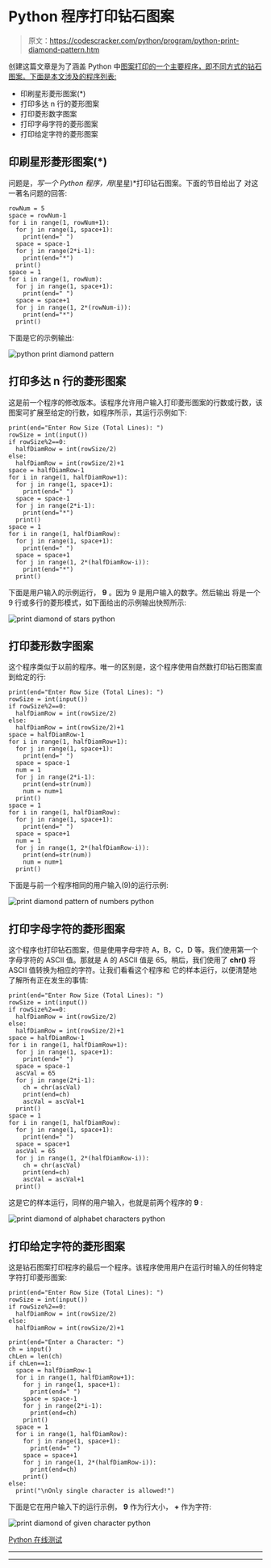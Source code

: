 # Python 程序打印钻石图案

> 原文：<https://codescracker.com/python/program/python-print-diamond-pattern.htm>

创建这篇文章是为了涵盖 Python 中[图案打印的一个主要程序，即不同方式的钻石 图案。下面是本文涉及的程序列表:](/python/program/python-program-print-star-pyramid-patterns.htm)

*   印刷星形菱形图案(*)
*   打印多达 n 行的菱形图案
*   打印菱形数字图案
*   打印字母字符的菱形图案
*   打印给定字符的菱形图案

## 印刷星形菱形图案(*)

问题是，*写一个 Python 程序，用*(星星)*打印钻石图案。下面的节目给出了 对这一著名问题的回答:

```
rowNum = 5
space = rowNum-1
for i in range(1, rowNum+1):
  for j in range(1, space+1):
    print(end=" ")
  space = space-1
  for j in range(2*i-1):
    print(end="*")
  print()
space = 1
for i in range(1, rowNum):
  for j in range(1, space+1):
    print(end=" ")
  space = space+1
  for j in range(1, 2*(rowNum-i)):
    print(end="*")
  print()
```

下面是它的示例输出:

![python print diamond pattern](img/cc101f40c1a43809dc939fd9b54b4cab.png)

## 打印多达 n 行的菱形图案

这是前一个程序的修改版本。该程序允许用户输入打印菱形图案的行数或行数，该图案可扩展至给定的行数，如程序所示，其运行示例如下:

```
print(end="Enter Row Size (Total Lines): ")
rowSize = int(input())
if rowSize%2==0:
  halfDiamRow = int(rowSize/2)
else:
  halfDiamRow = int(rowSize/2)+1
space = halfDiamRow-1
for i in range(1, halfDiamRow+1):
  for j in range(1, space+1):
    print(end=" ")
  space = space-1
  for j in range(2*i-1):
    print(end="*")
  print()
space = 1
for i in range(1, halfDiamRow):
  for j in range(1, space+1):
    print(end=" ")
  space = space+1
  for j in range(1, 2*(halfDiamRow-i)):
    print(end="*")
  print()
```

下面是用户输入的示例运行， **9** 。因为 9 是用户输入的数字。然后输出 将是一个 9 行或多行的菱形模式，如下面给出的示例输出快照所示:

![print diamond of stars python](img/6a87f2bbe7d37bfd486f96192c0eea4e.png)

## 打印菱形数字图案

这个程序类似于以前的程序。唯一的区别是，这个程序使用自然数打印钻石图案直到给定的行:

```
print(end="Enter Row Size (Total Lines): ")
rowSize = int(input())
if rowSize%2==0:
  halfDiamRow = int(rowSize/2)
else:
  halfDiamRow = int(rowSize/2)+1
space = halfDiamRow-1
for i in range(1, halfDiamRow+1):
  for j in range(1, space+1):
    print(end=" ")
  space = space-1
  num = 1
  for j in range(2*i-1):
    print(end=str(num))
    num = num+1
  print()
space = 1
for i in range(1, halfDiamRow):
  for j in range(1, space+1):
    print(end=" ")
  space = space+1
  num = 1
  for j in range(1, 2*(halfDiamRow-i)):
    print(end=str(num))
    num = num+1
  print()
```

下面是与前一个程序相同的用户输入(9)的运行示例:

![print diamond pattern of numbers python](img/9cc5e6dda8360cc24b4a79399fd8e9b3.png)

## 打印字母字符的菱形图案

这个程序也打印钻石图案，但是使用字母字符 A，B，C，D 等。我们使用第一个字母字符的 ASCII 值。那就是 A 的 ASCII 值是 65。稍后，我们使用了 **chr()** 将 ASCII 值转换为相应的字符。让我们看看这个程序和 它的样本运行，以便清楚地了解所有正在发生的事情:

```
print(end="Enter Row Size (Total Lines): ")
rowSize = int(input())
if rowSize%2==0:
  halfDiamRow = int(rowSize/2)
else:
  halfDiamRow = int(rowSize/2)+1
space = halfDiamRow-1
for i in range(1, halfDiamRow+1):
  for j in range(1, space+1):
    print(end=" ")
  space = space-1
  ascVal = 65
  for j in range(2*i-1):
    ch = chr(ascVal)
    print(end=ch)
    ascVal = ascVal+1
  print()
space = 1
for i in range(1, halfDiamRow):
  for j in range(1, space+1):
    print(end=" ")
  space = space+1
  ascVal = 65
  for j in range(1, 2*(halfDiamRow-i)):
    ch = chr(ascVal)
    print(end=ch)
    ascVal = ascVal+1
  print()
```

这是它的样本运行，同样的用户输入，也就是前两个程序的 **9** :

![print diamond of alphabet characters python](img/b949b014c33db18bf4a1fd2efa5990e1.png)

## 打印给定字符的菱形图案

这是钻石图案打印程序的最后一个程序。该程序使用用户在运行时输入的任何特定字符打印菱形图案:

```
print(end="Enter Row Size (Total Lines): ")
rowSize = int(input())
if rowSize%2==0:
  halfDiamRow = int(rowSize/2)
else:
  halfDiamRow = int(rowSize/2)+1

print(end="Enter a Character: ")
ch = input()
chLen = len(ch)
if chLen==1:
  space = halfDiamRow-1
  for i in range(1, halfDiamRow+1):
    for j in range(1, space+1):
      print(end=" ")
    space = space-1
    for j in range(2*i-1):
      print(end=ch)
    print()
  space = 1
  for i in range(1, halfDiamRow):
    for j in range(1, space+1):
      print(end=" ")
    space = space+1
    for j in range(1, 2*(halfDiamRow-i)):
      print(end=ch)
    print()
else:
  print("\nOnly single character is allowed!")
```

下面是它在用户输入下的运行示例， **9** 作为行大小， **+** 作为字符:

![print diamond of given character python](img/74296fd2d99b1dd58a71e1efa820c078.png)

[Python 在线测试](/exam/showtest.php?subid=10)

* * *

* * *
